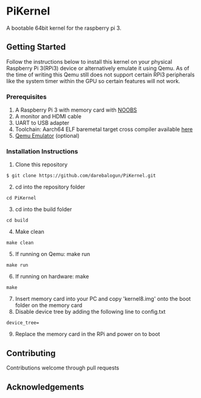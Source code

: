 # PiKernel
A bootable 64bit kernel for the raspberry pi 3.

## Getting Started
Follow the instructions below to install this kernel on your physical Raspberry Pi 3(RPi3) device or alternatively emulate it using Qemu.
As of the time of writing this Qemu still does not support certain RPi3 peripherals like the system timer within the GPU so certain features will not work.

### Prerequisites
1. A Raspberry Pi 3 with memory card with [NOOBS](https://www.raspberrypi.org/downloads/noobs/)
2. A monitor and HDMI cable
3. UART to USB adapter
4. Toolchain: Aarch64 ELF baremetal target cross compiler available [here](https://developer.arm.com/tools-and-software/open-source-software/developer-tools/gnu-toolchain/gnu-a/downloads)
5. [Qemu Emulator](https://www.qemu.org/download/) (optional)

### Installation Instructions
1. Clone this repository
```
$ git clone https://github.com/darebalogun/PiKernel.git
```
2. cd into the repository folder
```
cd PiKernel
```
3. cd into the build folder
```
cd build
```
4. Make clean
```
make clean
```
5. If running on Qemu: make run
```
make run
```
6. If running on hardware: make
```
make
```
7. Insert memory card into your PC and copy 'kernel8.img' onto the boot folder on the memory card
8. Disable device tree by adding the following line to config.txt
```
device_tree=
```
9. Replace the memory card in the RPi and power on to boot

## Contributing
Contributions welcome through pull requests

## Acknowledgements

